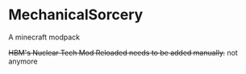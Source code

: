 # MechanicalSorcery
A minecraft modpack

~~HBM's Nuclear Tech Mod Reloaded needs to be added manually.~~ not anymore
